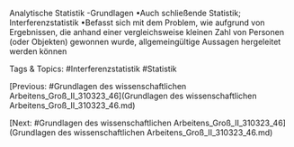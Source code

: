 Analytische Statistik -Grundlagen
•Auch schließende Statistik; Interferenzstatistik 
•Befasst sich mit dem Problem, wie aufgrund von Ergebnissen, die anhand einer 
vergleichsweise kleinen Zahl von Personen (oder Objekten) gewonnen wurde, 
allgemeingültige Aussagen hergeleitet werden können

   Tags & Topics:
   #Interferenzstatistik
   #Statistik

[Previous: #Grundlagen des wissenschaftlichen Arbeitens_Groß_II_310323_46](Grundlagen des wissenschaftlichen Arbeitens_Groß_II_310323_46.md)

[Next: #Grundlagen des wissenschaftlichen Arbeitens_Groß_II_310323_46](Grundlagen des wissenschaftlichen Arbeitens_Groß_II_310323_46.md)